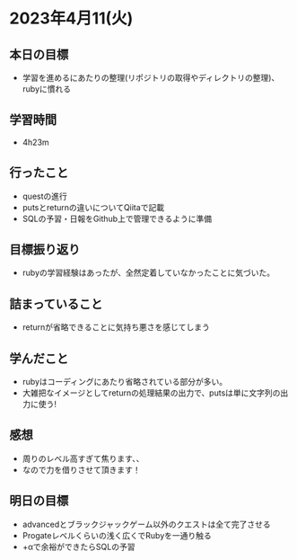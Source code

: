 # 2023年4月11(火)

## 本日の目標
- 学習を進めるにあたりの整理(リポジトリの取得やディレクトリの整理)、rubyに慣れる

## 学習時間
- 4h23m

## 行ったこと
- questの進行
- putsとreturnの違いについてQiitaで記載
- SQLの予習・日報をGithub上で管理できるように準備

## 目標振り返り
- rubyの学習経験はあったが、全然定着していなかったことに気づいた。

## 詰まっていること
- returnが省略できることに気持ち悪さを感じてしまう

## 学んだこと
- rubyはコーディングにあたり省略されている部分が多い。
- 大雑把なイメージとしてreturnの処理結果の出力で、putsは単に文字列の出力に使う!

## 感想
- 周りのレベル高すぎて焦ります、、
- なので力を借りさせて頂きます！

## 明日の目標
- advancedとブラックジャックゲーム以外のクエストは全て完了させる
- Progateレベルくらいの浅く広くでRubyを一通り触る
- +αで余裕ができたらSQLの予習